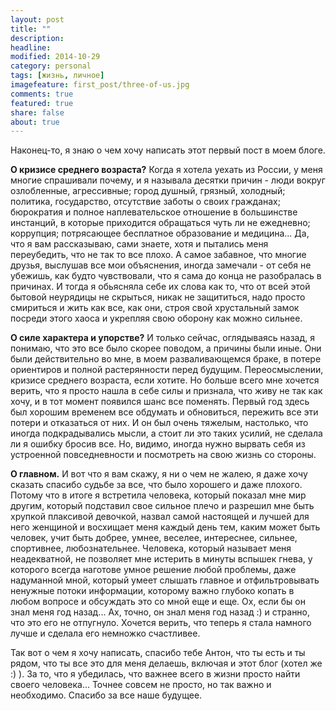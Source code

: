 ```yaml
---
layout: post
title: ""
description: 
headline: 
modified: 2014-10-29
category: personal
tags: [жизнь, личное]
imagefeature: first_post/three-of-us.jpg
comments: true
featured: true
share: false
about: true
---
```

Наконец-то, я знаю о чем хочу написать этот первый пост в моем блоге. 

**О кризисе среднего возраста?** Когда я хотела уехать из России, у меня многие спрашивали почему, и я называла десятки причин - люди вокруг озлобленные, агрессивные; город душный, грязный, холодный; политика, государство, отсутствие заботы о своих гражданах; бюрократия и полное наплевательское отношение в большинстве инстанций, в которые приходится обращаться чуть ли не ежедневно; коррупция; потрясающее бесплатное образование и медицина... Да, что я вам рассказываю, сами знаете, хотя и пытались меня переубедить, что не так то все плохо. А самое забавное, что многие друзья, выслушав все мои объяснения, иногда замечали - от себя не убежишь, как будто чувствовали, что я сама до конца не разобралась в причинах. И тогда я обьясняла себе их слова как то, что от всей этой бытовой неурядицы не скрыться, никак не защититься, надо просто смириться и жить как все, как они, строя свой хрустальный замок посреди этого хаоса и укрепляя свою оборону как можно сильнее.
	
**О силе характера и упорстве?** И только сейчас, оглядываясь назад, я понимаю, что это все было скорее поводом, а причины были иные. Они были действительно во мне, в моем разваливающемся браке, в потере ориентиров и полной растерянности перед будущим. Переосмыслении, кризисе среднего возраста, если хотите. Но больше всего мне хочется верить, что я просто нашла в себе силы и признала, что живу не так как хочу, и в тот момент появился шанс все поменять. Первый год здесь был хорошим временем все обдумать и обновиться, пережить все эти потери и отказаться от них. И он был очень тяжелым, настолько, что иногда подкрадывались мысли, а стоит ли это таких усилий, не сделала ли я ошибку бросив все. Но, видимо, иногда нужно вырвать себя из устроенной повседневности и посмотреть на свою жизнь со стороны.

**О главном.** И вот что я вам скажу, я ни о чем не жалею, я даже хочу сказать спасибо судьбе за все, что было хорошего и даже плохого. Потому что в итоге я встретила человека, который показал мне мир другим, который подставил свое сильное плечо и разрешил мне быть хрупкой плаксивой девочкой, назвал самой настоящей и лучшей для него женщиной и восхищает меня каждый день тем, каким может быть человек, учит быть добрее, умнее, веселее, интереснее, сильнее, спортивнее, любознательнее. 
Человека, который называет меня неадекватной, не позволяет мне истерить в минуты вспышек гнева, у которого всегда наготове умное решение любой проблемы, даже надуманной мной, который умеет слышать главное и отфильтровывать ненужные потоки информации, которому важно глубоко копать в любом вопросе и обсуждать это со мной еще и еще. Ох, если бы он знал меня год назад... Ах, точно, он знал меня год назад :) и странно, что это его не отпугнуло. Хочется верить, что теперь я стала намного лучше и сделала его немножко счастливее.

Так вот о чем я хочу написать, спасибо тебе Антон, что ты есть и ты рядом, что ты все это для меня делаешь, включая и этот блог (хотел же :) ). За то, что я убедилась, что важнее всего в жизни просто найти своего человека... Точнее совсем не просто, но так важно и необходимо. Спасибо за все наше будущее.



